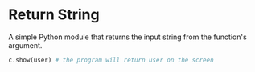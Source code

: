 # Return String

A simple Python module that returns the input string from the function's argument.

```python
c.show(user) # the program will return user on the screen
```
